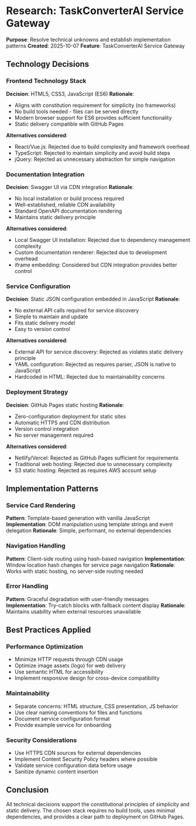 # Research: TaskConverterAI Service Gateway

**Purpose**: Resolve technical unknowns and establish implementation patterns
**Created**: 2025-10-07
**Feature**: TaskConverterAI Service Gateway

## Technology Decisions

### Frontend Technology Stack

**Decision**: HTML5, CSS3, JavaScript (ES6)
**Rationale**: 
- Aligns with constitution requirement for simplicity (no frameworks)
- No build tools needed - files can be served directly
- Modern browser support for ES6 provides sufficient functionality
- Static delivery compatible with GitHub Pages

**Alternatives considered**: 
- React/Vue.js: Rejected due to build complexity and framework overhead
- TypeScript: Rejected to maintain simplicity and avoid build steps
- jQuery: Rejected as unnecessary abstraction for simple navigation

### Documentation Integration

**Decision**: Swagger UI via CDN integration
**Rationale**:
- No local installation or build process required
- Well-established, reliable CDN availability
- Standard OpenAPI documentation rendering
- Maintains static delivery principle

**Alternatives considered**:
- Local Swagger UI installation: Rejected due to dependency management complexity
- Custom documentation renderer: Rejected due to development overhead
- iframe embedding: Considered but CDN integration provides better control

### Service Configuration

**Decision**: Static JSON configuration embedded in JavaScript
**Rationale**:
- No external API calls required for service discovery
- Simple to maintain and update
- Fits static delivery model
- Easy to version control

**Alternatives considered**:
- External API for service discovery: Rejected as violates static delivery principle
- YAML configuration: Rejected as requires parser, JSON is native to JavaScript
- Hardcoded in HTML: Rejected due to maintainability concerns

### Deployment Strategy

**Decision**: GitHub Pages static hosting
**Rationale**:
- Zero-configuration deployment for static sites
- Automatic HTTPS and CDN distribution
- Version control integration
- No server management required

**Alternatives considered**:
- Netlify/Vercel: Rejected as GitHub Pages sufficient for requirements
- Traditional web hosting: Rejected due to unnecessary complexity
- S3 static hosting: Rejected as requires AWS account setup

## Implementation Patterns

### Service Card Rendering

**Pattern**: Template-based generation with vanilla JavaScript
**Implementation**: DOM manipulation using template strings and event delegation
**Rationale**: Simple, performant, no external dependencies

### Navigation Handling

**Pattern**: Client-side routing using hash-based navigation
**Implementation**: Window location hash changes for service page navigation
**Rationale**: Works with static hosting, no server-side routing needed

### Error Handling

**Pattern**: Graceful degradation with user-friendly messages
**Implementation**: Try-catch blocks with fallback content display
**Rationale**: Maintains usability when external resources unavailable

## Best Practices Applied

### Performance Optimization
- Minimize HTTP requests through CDN usage
- Optimize image assets (logo) for web delivery
- Use semantic HTML for accessibility
- Implement responsive design for cross-device compatibility

### Maintainability
- Separate concerns: HTML structure, CSS presentation, JS behavior
- Use clear naming conventions for files and functions
- Document service configuration format
- Provide example service for onboarding

### Security Considerations
- Use HTTPS CDN sources for external dependencies
- Implement Content Security Policy headers where possible
- Validate service configuration data before usage
- Sanitize dynamic content insertion

## Conclusion

All technical decisions support the constitutional principles of simplicity and static delivery. The chosen stack requires no build tools, uses minimal dependencies, and provides a clear path to deployment on GitHub Pages.
